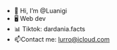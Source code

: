 - 👋 Hi, I’m @Luanigi
- 🖥️ Web dev
- 📊 Tiktok: dardania.facts
- 📫Contact me: lurro@icloud.com

<!---
Luanigi/Luanigi is a ✨ special ✨ repository because its `README.md` (this file) appears on your GitHub profile.
You can click the Preview link to take a look at your changes.
--->
